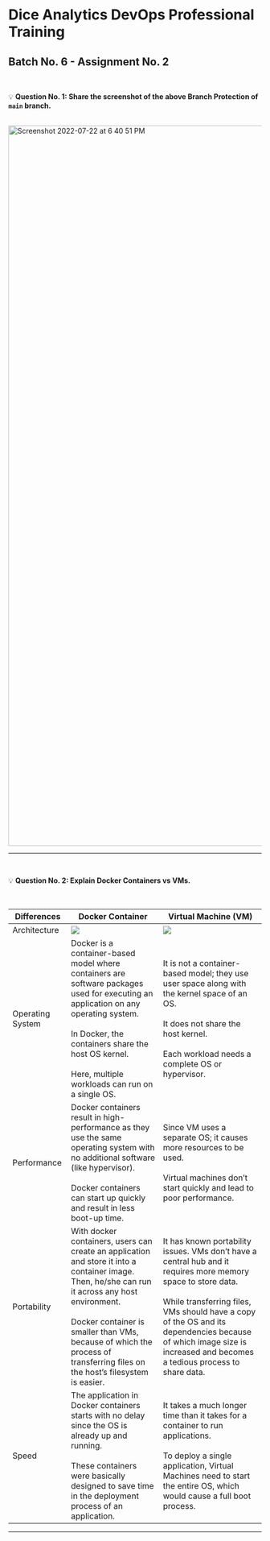 # Dice Analytics DevOps Professional Training
## Batch No. 6 - Assignment No. 2

<br />

:bulb: **Question No. 1: Share the screenshot of the above Branch Protection of `main` branch.**

<br />

<img width="1431" alt="Screenshot 2022-07-22 at 6 40 51 PM" src="https://user-images.githubusercontent.com/101370133/180451492-c66bf213-cd03-470c-b9e6-b02130478c74.png">

---

<br />

:bulb: **Question No. 2: Explain Docker Containers vs VMs.**

<br />

| Differences | Docker Container | Virtual Machine (VM) |
| -- | -- | -- |
| Architecture | <img src=https://user-images.githubusercontent.com/101370133/180460388-5547b904-c021-4853-a6f7-7c0df0471919.png /> | <img src=https://user-images.githubusercontent.com/101370133/180460488-1469d57f-6577-4a8e-bf20-8821284c1b0f.png /> |
| Operating System | Docker is a container-based model where containers are software packages used for executing an application on any operating system.<br /><br />In Docker, the containers share the host OS kernel.<br /><br />Here, multiple workloads can run on a single OS. | It is not a container-based model; they use user space along with the kernel space of an OS.<br /><br />It does not share the host kernel.<br /><br />Each workload needs a complete OS or hypervisor. |
| Performance | Docker containers result in high-performance as they use the same operating system with no additional software (like hypervisor).<br /><br />Docker containers can start up quickly and result in less boot-up time. | Since VM uses a separate OS; it causes more resources to be used.<br /><br />Virtual machines don’t start quickly and lead to poor performance. |
| Portability | With docker containers, users can create an application and store it into a container image. Then, he/she can run it across any host environment.<br /><br />Docker container is smaller than VMs, because of which the process of transferring files on the host’s filesystem is easier. | It has known portability issues. VMs don’t have a central hub and it requires more memory space to store data.<br /><br />While transferring files, VMs should have a copy of the OS and its dependencies because of which image size is increased and becomes a tedious process to share data. |
| Speed | The application in Docker containers starts with no delay since the OS is already up and running.<br /><br />These containers were basically designed to save time in the deployment process of an application. | It takes a much longer time than it takes for a container to run applications.<br /><br />To deploy a single application, Virtual Machines need to start the entire OS, which would cause a full boot process.

---
